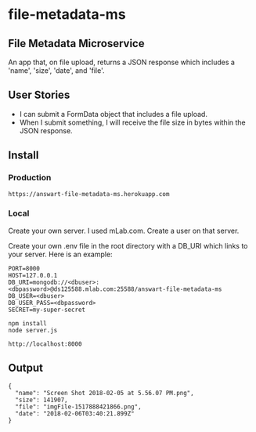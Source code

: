 # file-metadata-ms

## File Metadata Microservice

An app that, on file upload, returns a JSON response which includes a 'name', 'size', 'date', and 'file'.

## User Stories

- I can submit a FormData object that includes a file upload.
- When I submit something, I will receive the file size in bytes within the JSON response.

## Install

### Production

```
https://answart-file-metadata-ms.herokuapp.com
```

### Local

Create your own server. I used mLab.com.
Create a user on that server.

Create your own .env file in the root directory with a DB_URI which links to your server. Here is an example:
```
PORT=8000
HOST=127.0.0.1
DB_URI=mongodb://<dbuser>:<dbpassword>@ds125588.mlab.com:25588/answart-file-metadata-ms
DB_USER=<dbuser>
DB_USER_PASS=<dbpassword>
SECRET=my-super-secret
```

```
npm install
node server.js
```

```
http://localhost:8000
```

## Output

```
{
  "name": "Screen Shot 2018-02-05 at 5.56.07 PM.png",
  "size": 141907,
  "file": "imgFile-1517888421866.png",
  "date": "2018-02-06T03:40:21.899Z"
}
```
